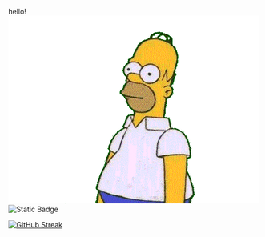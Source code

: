 hello!
<img src="https://github.com/wolly-y/wolly-y/blob/main/simps.gif" alt="The Unlimited" widht="200">
![Static Badge](https://img.shields.io/badge/py-python-grey?style=for-the-badge&logo=python&logoColor=red&logoSize=auto)

<a href="https://git.io/streak-stats"><img src="https://streak-stats.demolab.com?user=wolly-y&theme=transparent&border_radius=1&locale=ru" alt="GitHub Streak" /></a>
